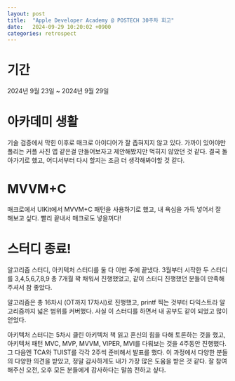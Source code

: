 ```yaml
---
layout: post
title:  "Apple Developer Academy @ POSTECH 30주차 회고"
date:   2024-09-29 10:20:02 +0900
categories: retrospect
---
```


# 기간
2024년 9월 23일 ~ 2024년 9월 29일

# 아카데미 생활
기술 검증에서 막힌 이후로 매크로 아이디어가 잘 좁혀지지 않고 있다. 가까이 있어야만 풀리는 커플 사진 앱 같은걸 만들어보자고 제안해봤지만 먹히지 않았던 것 같다. 결국 돌아가기로 했고, 어디서부터 다시 할지는 조금 더 생각해봐야할 것 같다.

# MVVM+C
매크로에서 UIKit에서 MVVM+C 패턴을 사용하기로 했고, 내 욕심을 가득 넣어서 잘 해보고 싶다. 빨리 끝내서 매크로도 넣을꺼다!

# 스터디 종료!

알고리즘 스터디, 아키텍처 스터디를 둘 다 이번 주에 끝냈다. 3월부터 시작한 두 스터디를 3,4,5,6,7,8,9 총 7개월 꽉 채워서 진행했었고, 같이 스터디 진행했던 분들이 만족해주셔서 참 좋았다.

알고리즘은 총 16차시 (OT까지 17차시)로 진행했고, printf 찍는 것부터 다익스트라 알고리즘까지 넓은 범위를 커버했다. 사실 이 스터디를 하면서 내 공부도 같이 되었고 많이 얻었다.

아키텍처 스터디는 5차시 클린 아키텍처 책 읽고 혼신의 힘을 다해 토론하는 것을 했고, 아키텍처 패턴 MVC, MVP, MVVM, VIPER, MVI를 다뤄보는 것을 4주동안 진행했다. 그 다음엔 TCA와 TUIST를 각각 2주씩 준비해서 발표를 했다. 이 과정에서 다양한 분들의 다양한 의견을 받았고, 정말 감사하게도 내가 가장 많은 도움을 받은 것 같다. 잘 참여해주신 오전, 오후 모든 분들에게 감사하다는 말씀 전하고 싶다. 